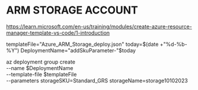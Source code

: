# ARM STORAGE ACCOUNT

https://learn.microsoft.com/en-us/training/modules/create-azure-resource-manager-template-vs-code/1-introduction

templateFile="Azure_ARM_Storage_deploy.json"
today=$(date +"%d-%b-%Y")
DeploymentName="addSkuParameter-"$today

az deployment group create \
  --name $DeploymentName \
  --template-file $templateFile \
  --parameters storageSKU=Standard_GRS storageName=storage10102023
